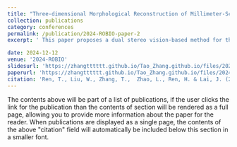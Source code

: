 ```yaml
---
title: "Three-dimensional Morphological Reconstruction of Millimeter-Scale Soft Continuum Robots based on Dual-Stereo-Vision"
collection: publications
category: conferences
permalink: /publication/2024-ROBIO-paper-2
excerpt: ' This paper proposes a dual stereo vision-based method for the three-dimensional morphological reconstruction of millimeter-scale NTCRs. The method employs two oppositely located stationary binocular cameras to capture the point cloud of the NTCR, then utilizes predefined geometry as a reference for the KD tree method to relocate the capture point clouds, resulting in a morphologically correct NTCR despite the low-quality raw point cloud collection. The method has been proved feasible for an NTCR with a 3.5 mm diameter, capturing 14 out of 16 notch features, with the measurements generally centered around the standard of 1.5 mm, demonstrating the capability of revealing morphological details. Our proposed method paves the way for 3D morphological reconstruction of millimeter-scale soft robots for further self-modeling study. '

date: 2024-12-12
venue: '2024-ROBIO'
slidesurl: 'https://zhangtttttt.github.io/Tao_Zhang.github.io/files/2024_Robio_soft_slides.pdf'
paperurl: 'https://zhangtttttt.github.io/Tao_Zhang.github.io/files/2024_Robio_soft_paper.pdf'
citation: 'Ren, T., Liu, W., Zhang, T.,  Zhao, L., Ren, H. & Lai, J. (2024, Dec). Three-dimensional Morphological Reconstruction of Millimeter-Scale Soft Continuum Robots based on Dual-Stereo-Vision. In 2024 ROBIO. IEEE.'
---
```


The contents above will be part of a list of publications, if the user clicks the link for the publication than the contents of section will be rendered as a full page, allowing you to provide more information about the paper for the reader. When publications are displayed as a single page, the contents of the above "citation" field will automatically be included below this section in a smaller font.

